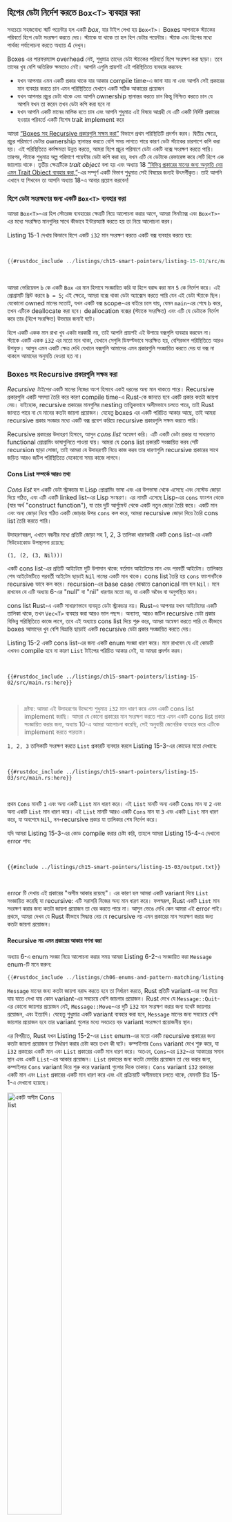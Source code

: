 ## হিপের ডেটা নির্দেশ করতে `Box<T>` ব্যবহার করা

সবচেয়ে সহজবোধ্য স্মার্ট পয়েন্টার হল একটি _box_, যার টাইপ লেখা হয় `Box<T>`। Boxes আপনাকে স্ট্যাকের পরিবর্তে হিপে ডেটা সংরক্ষণ করতে দেয়। স্ট্যাকে যা থাকে তা হল হিপ ডেটার পয়েন্টার। স্ট্যাক এবং হিপের মধ্যে পার্থক্য পর্যালোচনা করতে অধ্যায় 4 দেখুন।

Boxes এর পারফরম্যান্স overhead নেই, শুধুমাত্র তাদের ডেটা স্ট্যাকের পরিবর্তে হিপে সংরক্ষণ করা ছাড়া। তবে তাদের খুব বেশি অতিরিক্ত ক্ষমতাও নেই। আপনি এগুলি প্রায়শই এই পরিস্থিতিতে ব্যবহার করবেন:

- যখন আপনার এমন একটি প্রকার থাকে যার আকার compile time-এ জানা যায় না এবং আপনি সেই প্রকারের মান ব্যবহার করতে চান এমন পরিস্থিতিতে যেখানে একটি সঠিক আকারের প্রয়োজন
- যখন আপনার প্রচুর ডেটা থাকে এবং আপনি ownership স্থানান্তর করতে চান কিন্তু নিশ্চিত করতে চান যে আপনি যখন তা করেন তখন ডেটা কপি করা হবে না
- যখন আপনি একটি মানের মালিক হতে চান এবং আপনি শুধুমাত্র এই বিষয়ে আগ্রহী যে এটি একটি নির্দিষ্ট প্রকারের হওয়ার পরিবর্তে একটি বিশেষ trait implement করে

আমরা [“Boxes সহ Recursive প্রকারগুলি সক্ষম করা”](#enabling-recursive-types-with-boxes)<!-- ignore --> বিভাগে প্রথম পরিস্থিতিটি প্রদর্শন করব। দ্বিতীয় ক্ষেত্রে, প্রচুর পরিমাণে ডেটার ownership স্থানান্তর করতে বেশি সময় লাগতে পারে কারণ ডেটা স্ট্যাকের চারপাশে কপি করা হয়। এই পরিস্থিতিতে কর্মক্ষমতা উন্নত করতে, আমরা হিপে প্রচুর পরিমাণে ডেটা একটি বক্সে সংরক্ষণ করতে পারি। তারপর, স্ট্যাকে শুধুমাত্র অল্প পরিমাণে পয়েন্টার ডেটা কপি করা হয়, যখন এটি যে ডেটাকে রেফারেন্স করে সেটি হিপে এক জায়গায় থাকে। তৃতীয় ক্ষেত্রটিকে _trait object_ বলা হয় এবং অধ্যায় 18 [“বিভিন্ন প্রকারের মানের জন্য অনুমতি দেয় এমন Trait Object ব্যবহার করা,”][trait-objects]<!-- ignore -->-এর সম্পূর্ণ একটি বিভাগ শুধুমাত্র সেই বিষয়ের জন্যই উৎসর্গীকৃত। তাই আপনি এখানে যা শিখবেন তা আপনি অধ্যায় 18-এ আবার প্রয়োগ করবেন!

### হিপে ডেটা সংরক্ষণের জন্য একটি `Box<T>` ব্যবহার করা

আমরা `Box<T>`-এর হিপ স্টোরেজ ব্যবহারের ক্ষেত্রটি নিয়ে আলোচনা করার আগে, আমরা সিনট্যাক্স এবং `Box<T>`-এর মধ্যে সংরক্ষিত মানগুলির সাথে কীভাবে ইন্টারঅ্যাক্ট করতে হয় তা নিয়ে আলোচনা করব।

Listing 15-1 দেখায় কিভাবে হিপে একটি `i32` মান সংরক্ষণ করতে একটি বক্স ব্যবহার করতে হয়:

<Listing number="15-1" file-name="src/main.rs" caption="একটি বক্স ব্যবহার করে হিপে একটি `i32` মান সংরক্ষণ করা">

```rust
{{#rustdoc_include ../listings/ch15-smart-pointers/listing-15-01/src/main.rs}}
```

</Listing>

আমরা ভেরিয়েবল `b` কে একটি `Box` এর মান হিসাবে সংজ্ঞায়িত করি যা হিপে বরাদ্দ করা মান `5` কে নির্দেশ করে। এই প্রোগ্রামটি প্রিন্ট করবে `b = 5`; এই ক্ষেত্রে, আমরা বক্সে থাকা ডেটা অ্যাক্সেস করতে পারি যেন এই ডেটা স্ট্যাকে ছিল। যেকোনো owned মানের মতোই, যখন একটি বক্স scope-এর বাইরে চলে যায়, যেমন `main`-এর শেষে `b` করে, তখন এটিকে deallocate করা হবে। deallocation বক্সের (স্ট্যাকে সংরক্ষিত) এবং এটি যে ডেটাকে নির্দেশ করে তার (হিপে সংরক্ষিত) উভয়ের জন্যই ঘটে।

হিপে একটি একক মান রাখা খুব একটা দরকারী নয়, তাই আপনি প্রায়শই এই উপায়ে বক্সগুলি ব্যবহার করবেন না। স্ট্যাকে একটি একক `i32` এর মতো মান থাকা, যেখানে সেগুলি ডিফল্টভাবে সংরক্ষিত হয়, বেশিরভাগ পরিস্থিতিতে আরও উপযুক্ত। আসুন এমন একটি ক্ষেত্র দেখি যেখানে বক্সগুলি আমাদের এমন প্রকারগুলি সংজ্ঞায়িত করতে দেয় যা বক্স না থাকলে আমাদের অনুমতি দেওয়া হত না।

### Boxes সহ Recursive প্রকারগুলি সক্ষম করা

_Recursive টাইপের_ একটি মানের নিজের অংশ হিসাবে একই ধরনের অন্য মান থাকতে পারে। Recursive প্রকারগুলি একটি সমস্যা তৈরি করে কারণ compile time-এ Rust-কে জানতে হবে একটি প্রকার কতটা জায়গা নেয়। যাইহোক, recursive প্রকারের মানগুলির nesting তাত্ত্বিকভাবে অসীমভাবে চলতে পারে, তাই Rust জানতে পারে না যে মানের কতটা জায়গা প্রয়োজন। যেহেতু boxes এর একটি পরিচিত আকার আছে, তাই আমরা recursive প্রকার সংজ্ঞার মধ্যে একটি বক্স প্রবেশ করিয়ে recursive প্রকারগুলি সক্ষম করতে পারি।

Recursive প্রকারের উদাহরণ হিসাবে, আসুন _cons list_ অন্বেষণ করি। এটি একটি ডেটা প্রকার যা সাধারণত functional প্রোগ্রামিং ভাষাগুলিতে পাওয়া যায়। আমরা যে cons list প্রকারটি সংজ্ঞায়িত করব সেটি recursion ছাড়া সোজা, তাই আমরা যে উদাহরণটি নিয়ে কাজ করব তার ধারণাগুলি recursive প্রকারের সাথে জড়িত আরও জটিল পরিস্থিতিতে যেকোনো সময় কাজে লাগবে।

#### Cons List সম্পর্কে আরও তথ্য

_Cons list_ হল একটি ডেটা স্ট্রাকচার যা Lisp প্রোগ্রামিং ভাষা এবং এর উপভাষা থেকে এসেছে এবং নেস্টেড জোড়া দিয়ে গঠিত, এবং এটি একটি linked list-এর Lisp সংস্করণ। এর নামটি এসেছে Lisp-এর `cons` ফাংশন থেকে (যার অর্থ "construct function"), যা তার দুটি আর্গুমেন্ট থেকে একটি নতুন জোড়া তৈরি করে। একটি মান এবং অন্য জোড়া নিয়ে গঠিত একটি জোড়ার উপর `cons` কল করে, আমরা recursive জোড়া দিয়ে তৈরি cons list তৈরি করতে পারি।

উদাহরণস্বরূপ, এখানে বন্ধনীর মধ্যে প্রতিটি জোড়া সহ 1, 2, 3 তালিকা ধারণকারী একটি cons list-এর একটি সিউডোকোড উপস্থাপনা রয়েছে:

```text
(1, (2, (3, Nil)))
```

একটি cons list-এর প্রতিটি আইটেমে দুটি উপাদান থাকে: বর্তমান আইটেমের মান এবং পরবর্তী আইটেম। তালিকার শেষ আইটেমটিতে পরবর্তী আইটেম ছাড়াই `Nil` নামের একটি মান থাকে। cons list তৈরি হয় `cons` ফাংশনটিকে recursive ভাবে কল করে। recursion-এর base case বোঝাতে canonical নাম হল `Nil`। মনে রাখবেন যে এটি অধ্যায় 6-এর "null" বা "nil" ধারণার মতো নয়, যা একটি অবৈধ বা অনুপস্থিত মান।

cons list Rust-এ একটি সাধারণভাবে ব্যবহৃত ডেটা স্ট্রাকচার নয়। Rust-এ আপনার যখন আইটেমের একটি তালিকা থাকে, তখন `Vec<T>` ব্যবহার করা আরও ভাল পছন্দ। অন্যান্য, আরও জটিল recursive ডেটা প্রকার বিভিন্ন পরিস্থিতিতে কাজে লাগে, তবে এই অধ্যায়ে cons list দিয়ে শুরু করে, আমরা অন্বেষণ করতে পারি যে কীভাবে boxes আমাদের খুব বেশি বিভ্রান্তি ছাড়াই একটি recursive ডেটা প্রকার সংজ্ঞায়িত করতে দেয়।

Listing 15-2 একটি cons list-এর জন্য একটি enum সংজ্ঞা ধারণ করে। মনে রাখবেন যে এই কোডটি এখনও compile হবে না কারণ `List` টাইপের পরিচিত আকার নেই, যা আমরা প্রদর্শন করব।

<Listing number="15-2" file-name="src/main.rs" caption="`i32` মানগুলির একটি cons list ডেটা স্ট্রাকচার উপস্থাপন করার জন্য একটি enum সংজ্ঞায়িত করার প্রথম প্রচেষ্টা">

```rust,ignore,does_not_compile
{{#rustdoc_include ../listings/ch15-smart-pointers/listing-15-02/src/main.rs:here}}
```

</Listing>

> দ্রষ্টব্য: আমরা এই উদাহরণের উদ্দেশ্যে শুধুমাত্র `i32` মান ধারণ করে এমন একটি cons list implement করছি। আমরা যে কোনো প্রকারের মান সংরক্ষণ করতে পারে এমন একটি cons list প্রকার সংজ্ঞায়িত করার জন্য, অধ্যায় 10-এ আমরা আলোচনা করেছি, সেই অনুযায়ী জেনেরিক ব্যবহার করে এটিকে implement করতে পারতাম।

`1, 2, 3` তালিকাটি সংরক্ষণ করতে `List` প্রকারটি ব্যবহার করলে Listing 15-3-এর কোডের মতো দেখাবে:

<Listing number="15-3" file-name="src/main.rs" caption="`1, 2, 3` তালিকাটি সংরক্ষণ করতে `List` enum ব্যবহার করা">

```rust,ignore,does_not_compile
{{#rustdoc_include ../listings/ch15-smart-pointers/listing-15-03/src/main.rs:here}}
```

</Listing>

প্রথম `Cons` মানটি `1` এবং অন্য একটি `List` মান ধারণ করে। এই `List` মানটি অন্য একটি `Cons` মান যা `2` এবং অন্য একটি `List` মান ধারণ করে। এই `List` মানটি আরও একটি `Cons` মান যা `3` এবং একটি `List` মান ধারণ করে, যা অবশেষে `Nil`, নন-recursive প্রকার যা তালিকার শেষ নির্দেশ করে।

যদি আমরা Listing 15-3-এর কোড compile করার চেষ্টা করি, তাহলে আমরা Listing 15-4-এ দেখানো error পাব:

<Listing number="15-4" file-name="output.txt" caption="একটি recursive enum সংজ্ঞায়িত করার চেষ্টা করার সময় আমরা যে error পাই">

```console
{{#include ../listings/ch15-smart-pointers/listing-15-03/output.txt}}
```

</Listing>

error টি দেখায় এই প্রকারের "অসীম আকার রয়েছে"। এর কারণ হল আমরা একটি variant দিয়ে `List` সংজ্ঞায়িত করেছি যা recursive: এটি সরাসরি নিজের অন্য মান ধারণ করে। ফলস্বরূপ, Rust একটি `List` মান সংরক্ষণ করার জন্য কতটা জায়গা প্রয়োজন তা বের করতে পারে না। আসুন ভেঙে দেখি কেন আমরা এই error পাই। প্রথমে, আমরা দেখব যে Rust কীভাবে সিদ্ধান্ত নেয় যে recursive নয় এমন প্রকারের মান সংরক্ষণ করার জন্য কতটা জায়গা প্রয়োজন।

#### Recursive নয় এমন প্রকারের আকার গণনা করা

অধ্যায় 6-এ enum সংজ্ঞা নিয়ে আলোচনা করার সময় আমরা Listing 6-2-এ সংজ্ঞায়িত করা `Message` enum-টি মনে করুন:

```rust
{{#rustdoc_include ../listings/ch06-enums-and-pattern-matching/listing-06-02/src/main.rs:here}}
```

`Message` মানের জন্য কতটা জায়গা বরাদ্দ করতে হবে তা নির্ধারণ করতে, Rust প্রতিটি variant-এর মধ্য দিয়ে যায় যাতে দেখা যায় কোন variant-এর সবচেয়ে বেশি জায়গার প্রয়োজন। Rust দেখে যে `Message::Quit`-এর কোনো জায়গার প্রয়োজন নেই, `Message::Move`-এর দুটি `i32` মান সংরক্ষণ করার জন্য যথেষ্ট জায়গার প্রয়োজন, এবং ইত্যাদি। যেহেতু শুধুমাত্র একটি variant ব্যবহার করা হবে, `Message` মানের জন্য সবচেয়ে বেশি জায়গার প্রয়োজন হবে তার variant গুলোর মধ্যে সবচেয়ে বড় variant সংরক্ষণে প্রয়োজনীয় স্থান।

এর বিপরীতে, Rust যখন Listing 15-2-এর `List` enum-এর মতো একটি recursive প্রকারের জন্য কতটা জায়গা প্রয়োজন তা নির্ধারণ করার চেষ্টা করে তখন কী ঘটে। কম্পাইলার `Cons` variant দেখে শুরু করে, যা `i32` প্রকারের একটি মান এবং `List` প্রকারের একটি মান ধারণ করে। অতএব, `Cons`-এর `i32`-এর আকারের সমান স্থান এবং একটি `List`-এর আকার প্রয়োজন। `List` প্রকারের জন্য কতটা মেমরির প্রয়োজন তা বের করার জন্য, কম্পাইলার `Cons` variant দিয়ে শুরু করে variant গুলোর দিকে তাকায়। `Cons` variant `i32` প্রকারের একটি মান এবং `List` প্রকারের একটি মান ধারণ করে এবং এই প্রক্রিয়াটি অসীমভাবে চলতে থাকে, যেমনটি চিত্র 15-1-এ দেখানো হয়েছে।

<img alt="একটি অসীম Cons list" src="img/trpl15-01.svg" class="center" style="width: 50%;" />

<span class="caption">চিত্র 15-1: অসীম `Cons` variant নিয়ে গঠিত একটি অসীম `List`</span>

#### একটি পরিচিত আকারের Recursive প্রকার পেতে `Box<T>` ব্যবহার করা

যেহেতু Rust recursive ভাবে সংজ্ঞায়িত প্রকারের জন্য কতটা জায়গা বরাদ্দ করতে হবে তা বের করতে পারে না, তাই কম্পাইলার এই সহায়ক পরামর্শ দিয়ে একটি error দেয়:

<!-- manual-regeneration
after doing automatic regeneration, look at listings/ch15-smart-pointers/listing-15-03/output.txt and copy the relevant line
-->

```text
help: insert some indirection (e.g., a `Box`, `Rc`, or `&`) to break the cycle
  |
2 |     Cons(i32, Box<List>),
  |               ++++    +
```

এই পরামর্শে, "indirection" মানে হল সরাসরি একটি মান সংরক্ষণ করার পরিবর্তে, আমাদের মানটির পরিবর্তে মানের একটি পয়েন্টার সংরক্ষণ করে পরোক্ষভাবে মানটিকে সংরক্ষণ করতে ডেটা স্ট্রাকচার পরিবর্তন করা উচিত।

যেহেতু একটি `Box<T>` একটি পয়েন্টার, Rust সবসময় জানে একটি `Box<T>`-এর জন্য কতটা জায়গা প্রয়োজন: একটি পয়েন্টারের আকার এটি যে ডেটাকে নির্দেশ করে তার পরিমাণের উপর ভিত্তি করে পরিবর্তিত হয় না। এর মানে হল আমরা সরাসরি অন্য একটি `List` মানের পরিবর্তে `Cons` variant-এর ভিতরে একটি `Box<T>` রাখতে পারি। `Box<T>` পরবর্তী `List` মানটিকে নির্দেশ করবে যা `Cons` variant-এর ভিতরে থাকার পরিবর্তে হিপে থাকবে। ধারণাগতভাবে, আমাদের এখনও একটি তালিকা রয়েছে, যা অন্যান্য তালিকা ধারণকারী তালিকা দিয়ে তৈরি, তবে এই implementation এখন একটির ভিতরে অন্যটিকে রাখার পরিবর্তে আইটেমগুলিকে একে অপরের পাশে রাখার মতো।

আমরা Listing 15-2-এর `List` enum-এর সংজ্ঞা এবং Listing 15-3-এ `List`-এর ব্যবহার পরিবর্তন করে Listing 15-5-এর কোড করতে পারি, যা compile হবে:

<Listing number="15-5" file-name="src/main.rs" caption="`List`-এর সংজ্ঞা যা একটি পরিচিত আকার পেতে `Box<T>` ব্যবহার করে">

```rust
{{#rustdoc_include ../listings/ch15-smart-pointers/listing-15-05/src/main.rs}}
```

</Listing>

`Cons` variant-এর একটি `i32`-এর আকার এবং বক্সের পয়েন্টার ডেটা সংরক্ষণের জন্য স্থান প্রয়োজন। `Nil` variant কোনো মান সংরক্ষণ করে না, তাই এটির `Cons` variant-এর চেয়ে কম জায়গার প্রয়োজন। আমরা এখন জানি যে কোনো `List` মান একটি `i32`-এর আকার এবং একটি বক্সের পয়েন্টার ডেটার আকারের স্থান নেবে। একটি বক্স ব্যবহার করে, আমরা অসীম, recursive chain ভেঙে দিয়েছি, তাই কম্পাইলার একটি `List` মান সংরক্ষণ করার জন্য প্রয়োজনীয় আকার বের করতে পারে। চিত্র 15-2 দেখায় `Cons` variant টি এখন কেমন দেখাচ্ছে।

<img alt="একটি সসীম Cons list" src="img/trpl15-02.svg" class="center" />

<span class="caption">চিত্র 15-2: একটি `List` যা অসীম আকারের নয় কারণ `Cons` একটি `Box` ধারণ করে</span>

Boxes শুধুমাত্র indirection এবং হিপ বরাদ্দ প্রদান করে; তাদের অন্য কোনো বিশেষ ক্ষমতা নেই, যেমন আমরা অন্যান্য স্মার্ট পয়েন্টার প্রকারের সাথে দেখব। তাদের পারফরম্যান্স overhead ও নেই যা এই বিশেষ ক্ষমতাগুলির কারণে হয়, তাই cons list-এর মতো ক্ষেত্রে সেগুলি কার্যকর হতে পারে যেখানে indirection হল একমাত্র বৈশিষ্ট্য যা আমাদের প্রয়োজন। আমরা অধ্যায় 18-এও boxes-এর আরও ব্যবহারের ক্ষেত্র দেখব।

`Box<T>` টাইপটি একটি স্মার্ট পয়েন্টার কারণ এটি `Deref` trait implement করে, যা `Box<T>` মানগুলিকে রেফারেন্সের মতো ব্যবহার করার অনুমতি দেয়। যখন একটি `Box<T>` মান scope-এর বাইরে চলে যায়, তখন সেই হিপ ডেটাটিও পরিষ্কার করা হয় যেটিকে বক্স নির্দেশ করছে, `Drop` trait implementation-এর কারণে। এই দুটি trait এই অধ্যায়ের বাকি অংশে আমরা যে অন্যান্য স্মার্ট পয়েন্টার প্রকারগুলি নিয়ে আলোচনা করব সেগুলির কার্যকারিতার জন্য আরও গুরুত্বপূর্ণ হবে। আসুন এই দুটি trait আরও বিস্তারিতভাবে অন্বেষণ করি।

[trait-objects]: ch18-02-trait-objects.html#using-trait-objects-that-allow-for-values-of-different-types
